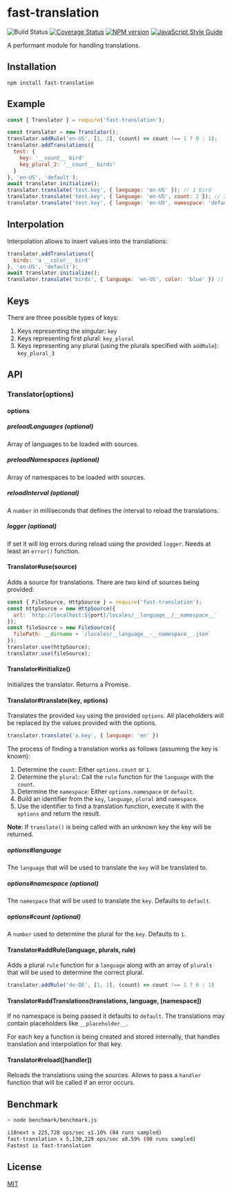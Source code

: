 # fast-translation

![Build Status](https://github.com/SerayaEryn/fast-translation/workflows/ci/badge.svg)
[![Coverage Status](https://coveralls.io/repos/github/SerayaEryn/fast-translation/badge.svg?branch=master)](https://coveralls.io/github/SerayaEryn/fast-translation?branch=master)
[![NPM version](https://img.shields.io/npm/v/fast-translation.svg?style=flat)](https://www.npmjs.com/package/fast-translation)
[![JavaScript Style Guide](https://img.shields.io/badge/code_style-standard-brightgreen.svg)](https://standardjs.com)

A performant module for handling translations.

## Installation

```
npm install fast-translation
```

## Example

```js
const { Translator } = require('fast-translation');

const translator = new Translator();
translator.addRule('en-US', [1, 2], (count) => count !== 1 ? 0 : 1);
translator.addTranslations({
  test: {
    key: '__count__ bird'
    key_plural_2: '__count__ birds'
  }
}, 'en-US', 'default');
await translator.initialize();
translator.translate('test.key', { language: 'en-US' }); // 1 bird
translator.translate('test.key', { language: 'en-US', count: 2 }); // 2 birds
translator.translate('test.key', { language: 'en-US', namespace: 'default' }); // 1 bird
```

## Interpolation

Interpolation allows to insert values into the translations:

```js 
translator.addTranslations({
  birds: 'a __color__ bird'
}, 'en-US', 'default');
await translator.initialize();
translator.translate('birds', { language: 'en-US', color: 'blue' }) // a blue bird
```

## Keys

There are three possible types of keys:

1. Keys representing the singular: `key`
2. Keys representing first plural: `key_plural`
3. Keys representing any plural (using the plurals specified with `addRule`): `key_plural_3`

## API

### Translator(options)

#### options

##### preloadLanguages (optional)

Array of languages to be loaded with sources.

##### preloadNamespaces (optional)

Array of namespaces to be loaded with sources.

##### reloadInterval (optional)

A `number` in milliseconds that defines the interval to reload the translations.

##### logger (optional)

If set it will log errors during reload using the provided `logger`. Needs at least an `error()` function.

#### Translator#use(source)

Adds a source for translations. There are two kind of sources being provided:
```js
const { FileSource, HttpSource } = require('fast-translation');
const httpSource = new HttpSource({
  url: `http://localhost:${port}/locales/__language__/__namespace__`
});
const fileSource = new FileSource({
  filePath: __dirname + `/locales/__language__-__namespace__.json`
});
translator.use(httpSource);
translator.use(fileSource);
```

#### Translator#initialize()

Initializes the translator. Returns a Promise.

#### Translator#translate(key, options)

Translates the provided `key` using the provided `options`. All placeholders 
will be replaced by the values provided with the options.

```js
translator.translate('a.key', { language: 'en' })
```

The process of finding a translation works as follows (assuming the key is known):
1. Determine the `count`: Either `options.count` or `1`.
2. Determine the `plural`: Call the `rule` function for the `language` with the `count`.
3. Determine the `namespace`: Either `options.namespace` or `default`.
4. Build an identifier from the `key`, `language`, `plural` and `namespace`.
5. Use the identifier to find a translation function, execute it with the `options` and return the result.

**Note**: If `translate()` is being called with an unknown key the key will be 
returned.

##### options#language

The `language` that will be used to translate the `key` will be translated to. 

##### options#namespace (optional)

The `namespace` that will be used to translate the `key`. Defaults to `default`.

##### options#count (optional)

A `number` used to determine the plural for the `key`. Defaults to `1`.

#### Translator#addRule(language, plurals, rule)

Adds a plural `rule` function for a `language` along with an array of `plurals` 
that will be used to determine the correct plural.

```js
translator.addRule('de-DE', [1, 2], (count) => count !== 1 ? 0 : 1)
```

#### Translator#addTranslations(translations, language, [namespace])

If no namespace is being passed it defaults to `default`. The translations may 
contain placeholders like `__placeholder__`.

For each key a function is being created and stored internally, that handles 
translation and interpolation for that key.

#### Translator#reload([handler])

Reloads the translations using the sources. Allows to pass a `handler` function 
that will be called if an error occurs.

## Benchmark

```bash
> node benchmark/benchmark.js

i18next x 225,728 ops/sec ±1.10% (84 runs sampled)
fast-translation x 5,130,229 ops/sec ±0.59% (90 runs sampled)
Fastest is fast-translation
```

## License

[MIT](./LICENSE)
